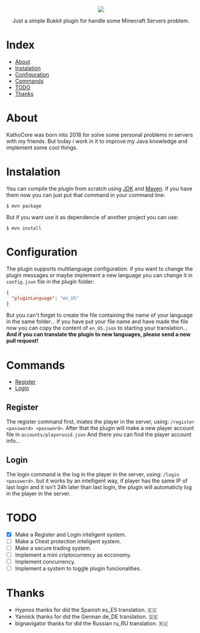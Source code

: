 <div align="center">
  <img src="https://i.imgur.com/MKqkXDN.png"><br>
  <p>Just a simple Bukkit plugin for handle some Minecraft Servers problem.</p>
</div>

Index
=================
* [About](#about)
* [Instalation](#instalation)
* [Configuration](#configuration)
* [Commands](#commands)
* [TODO](#todo)
* [Thanks](#thanks)

About
=================
KathoCore was born into 2018 for solve some personal problems in servers with my friends. But today i work in it to improve my Java knowledge and implement some cool things.

Instalation
=================
You can compile the plugin from scratch using [JDK](http://www.oracle.com/technetwork/java/javase/downloads/index.html) and [Maven](http://maven.apache.org). if you have them now you can just put that command in your command line:
```
$ mvn package
```
But if you want use it as dependencie of another project you can use:
```
$ mvn install
```

Configuration
=================
The plugin supports multilanguage configuration. if you want to change the plugin messages or maybe implement a new language you can change it in `config.json` file in the plugin folder:
```json
{
  "pluginLanguage": "en_US"
}
```
But you can't forget to create the file containing the name of your language in the same folder...
If you have put your file name and have made the file now you can copy the content of `en_US.json` to starting your translation...
**And if you can translate the plugin to new languages, please send a new pull request!**

Commands
=================
* [Register](#register)
* [Login](#login)

Register
-----------------

The register command first, iniates the player in the server, using: `/register <password> <password>`.
After that the plugin will make a new player account file in `accounts/playeruuid.json`
And there you can find the player account info...

Login
-----------------

The login command is the log in the player in the server, using: `/login <password>`. but it works by an intelligent way, if player has the same IP of last login and it isn't 24h later than last login, the plugin will automaticly log in the player in the server.

TODO
=================
- [X] Make a Register and Login inteligent system.
- [ ] Make a Chest protection inteligent system.
- [ ] Make a secure trading system.
- [ ] Implement a mini criptocurrency as ecconomy.
- [ ] Implement concurrency. 
- [ ] Implement a system to toggle plugin funcionalities.

Thanks
=================
- Hypnos thanks for did the Spanish es_ES translation. 🇪🇸
- Yannick thanks for did the German de_DE translation. 🇩🇪
- bignavigator thanks for did the Russian ru_RU translation. 🇷🇺